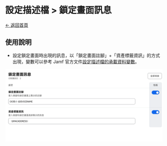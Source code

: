 # 設定描述檔 > 鎖定畫面訊息

[← 返回首頁](../../)

## 使用說明

* 設定鎖定畫面時出現的訊息，以「鎖定畫面註腳」+「資產標籤資訊」的方式出現，變數可以參考 Jamf 官方文件[設定描述檔的承載資料變數](https://learn.jamf.com/zh-TW/bundle/jamf-pro-documentation-current/page/Mobile_Device_Configuration_Profiles.html#ariaid-title3)。

![設定描述檔：鎖定畫面訊息](../../image/profiles_lock_screen_message.png)
